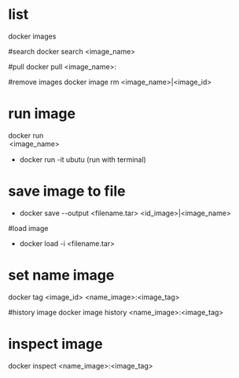 # list
docker images

#search
docker search <image_name>

#pull
docker pull <image_name>:<tag>

#remove images
docker image rm <image_name>|<image_id>

# run image
docker run <Option> <image_name>
- docker run -it ubutu (run with terminal)

# save image to file
- docker save --output <filename.tar> <id_image>|<image_name>

#load image
- docker load -i <filename.tar>

# set name image
docker tag <image_id> <name_image>:<image_tag>

#history image
docker image history <name_image>:<image_tag>

# inspect image
docker inspect <name_image>:<image_tag>